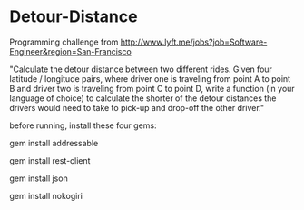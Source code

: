 Detour-Distance
===============

Programming challenge from http://www.lyft.me/jobs?job=Software-Engineer&region=San-Francisco

"Calculate the detour distance between two different rides. Given four latitude / longitude pairs, where driver one is traveling from point A to point B and driver two is traveling from point C to point D, write a function (in your language of choice) to calculate the shorter of the detour distances the drivers would need to take to pick-up and drop-off the other driver."

before running, install these four gems:<p>
gem install addressable <p>
gem install rest-client <p>
gem install json <p>
gem install nokogiri <p>
